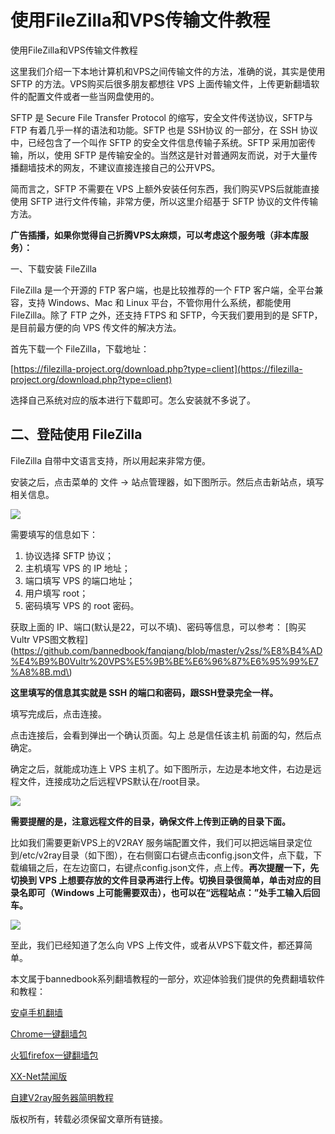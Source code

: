 # 使用FileZilla和VPS传输文件教程

使用FileZilla和VPS传输文件教程

这里我们介绍一下本地计算机和VPS之间传输文件的方法，准确的说，其实是使用 SFTP 的方法。VPS购买后很多朋友都想往 VPS 上面传输文件，上传更新翻墙软件的配置文件或者一些当网盘使用的。

SFTP 是 Secure File Transfer Protocol 的缩写，安全文件传送协议，SFTP与 FTP 有着几乎一样的语法和功能。SFTP 也是 SSH协议 的一部分，在 SSH 协议中，已经包含了一个叫作 SFTP 的安全文件信息传输子系统。SFTP 采用加密传输，所以，使用 SFTP 是传输安全的。当然这是针对普通网友而说，对于大量传播翻墙技术的网友，不建议直接连接自己的公开VPS。

简而言之，SFTP 不需要在 VPS 上额外安装任何东西，我们购买VPS后就能直接使用 SFTP 进行文件传输，非常方便，所以这里介绍基于 SFTP 协议的文件传输方法。

**广告插播，如果你觉得自己折腾VPS太麻烦，可以考虑这个服务哦（非本库服务）：**  
 

一、下载安装 FileZilla

FileZilla 是一个开源的 FTP 客户端，也是比较推荐的一个 FTP 客户端，全平台兼容，支持 Windows、Mac 和 Linux 平台，不管你用什么系统，都能使用 FileZilla。除了 FTP 之外，还支持 FTPS 和 SFTP，今天我们要用到的是 SFTP，是目前最方便的向 VPS 传文件的解决方法。

首先下载一个 FileZilla，下载地址：

[https://filezilla-project.org/download.php?type=client](https://filezilla-project.org/download.php?type=client)

选择自己系统对应的版本进行下载即可。怎么安装就不多说了。

## 二、登陆使用 FileZilla

FileZilla 自带中文语言支持，所以用起来非常方便。

安装之后，点击菜单的 文件 -&gt; 站点管理器，如下图所示。然后点击新站点，填写相关信息。

![](https://raw.githubusercontent.com/bannedbook/fanqiang/master/v2ss/images/vps/filezilla1.jpg)

需要填写的信息如下：

1. 协议选择 SFTP 协议；
2. 主机填写 VPS 的 IP 地址；
3. 端口填写 VPS 的端口地址；
4. 用户填写 root；
5. 密码填写 VPS 的 root 密码。

 获取上面的 IP、端口\(默认是22，可以不填\)、密码等信息，可以参考： \[购买Vultr VPS图文教程\]\(https://github.com/bannedbook/fanqiang/blob/master/v2ss/%E8%B4%AD%E4%B9%B0Vultr%20VPS%E5%9B%BE%E6%96%87%E6%95%99%E7%A8%8B.md\)

**这里填写的信息其实就是 SSH 的端口和密码，跟SSH登录完全一样。**

填写完成后，点击连接。

点击连接后，会看到弹出一个确认页面。勾上 总是信任该主机 前面的勾，然后点确定。

确定之后，就能成功连上 VPS 主机了。如下图所示，左边是本地文件，右边是远程文件，连接成功之后远程VPS默认在/root目录。

![](https://raw.githubusercontent.com/bannedbook/fanqiang/master/v2ss/images/vps/filezilla2.jpg)

**需要提醒的是，注意远程文件的目录，确保文件上传到正确的目录下面。**

比如我们需要更新VPS上的V2RAY 服务端配置文件，我们可以把远端目录定位到/etc/v2ray目录（如下图），在右侧窗口右键点击config.json文件，点下载，下载编辑之后，在左边窗口，右键点config.json文件，点上传。**再次提醒一下，先切换到 VPS 上想要存放的文件目录再进行上传。切换目录很简单，单击对应的目录名即可（Windows 上可能需要双击），也可以在“远程站点：”处手工输入后回车。**

![](https://raw.githubusercontent.com/bannedbook/fanqiang/master/v2ss/images/vps/filezilla3.jpg)

至此，我们已经知道了怎么向 VPS 上传文件，或者从VPS下载文件，都还算简单。

本文属于bannedbook系列翻墙教程的一部分，欢迎体验我们提供的免费翻墙软件和教程：

[安卓手机翻墙](https://github.com/bannedbook/fanqiang/wiki/%E5%AE%89%E5%8D%93%E7%BF%BB%E5%A2%99%E8%BD%AF%E4%BB%B6)

[Chrome一键翻墙包](https://github.com/bannedbook/fanqiang/wiki/Chrome%E4%B8%80%E9%94%AE%E7%BF%BB%E5%A2%99%E5%8C%85)

[火狐firefox一键翻墙包](https://github.com/bannedbook/fanqiang/wiki/%E7%81%AB%E7%8B%90firefox%E4%B8%80%E9%94%AE%E7%BF%BB%E5%A2%99%E5%8C%85)

[XX-Net禁闻版](https://github.com/bannedbook/xxjw)

[自建V2ray服务器简明教程](https://github.com/bannedbook/fanqiang/blob/master/v2ss/%E8%87%AA%E5%BB%BAV2ray%E6%9C%8D%E5%8A%A1%E5%99%A8%E7%AE%80%E6%98%8E%E6%95%99%E7%A8%8B.md)

版权所有，转载必须保留文章所有链接。


